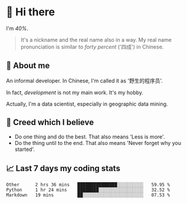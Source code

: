 # 👋 Hi there

I'm *40%*.

> It's a nickname and the real name also in a way.
> My real name pronunciation is similar to *forty percent* ('四成') in Chinese.

## :speech_balloon: About me

An informal developer. In Chinese, I'm called it as '野生的程序员'.

In fact, _development_ is not my main work. It's my hobby.

Actually, I'm a data scientist, especially in geographic data mining.

## :see_no_evil: Creed which I believe

- Do one thing and do the best. That also means 'Less is more'.
- Do the thing until to the end. That also means 'Never forget why you started'.

## :chart_with_upwards_trend: Last 7 days my coding stats

<!--START_SECTION:waka-->

```text
Other      2 hrs 36 mins   ███████████████░░░░░░░░░░   59.95 %
Python     1 hr 24 mins    ████████░░░░░░░░░░░░░░░░░   32.52 %
Markdown   19 mins         ██░░░░░░░░░░░░░░░░░░░░░░░   07.53 %
```

<!--END_SECTION:waka-->
